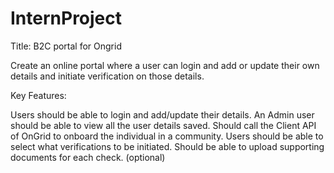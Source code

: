 # InternProject

Title: B2C portal for Ongrid

Create an online portal where a user can login and add or update their own details and initiate verification on those details. 

Key Features:

Users should be able to login and add/update their details.
An Admin user should be able to view all the user details saved. 
Should call the Client API of OnGrid to onboard the individual in a community. 
Users should be able to select what verifications to be initiated. 
Should be able to upload supporting documents for each check. (optional)
